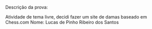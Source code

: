 Descrição da prova: 

Atividade de tema livre, decidi fazer um site de damas baseado em Chess.com
Nome: Lucas de Pinho Ribeiro dos Santos
